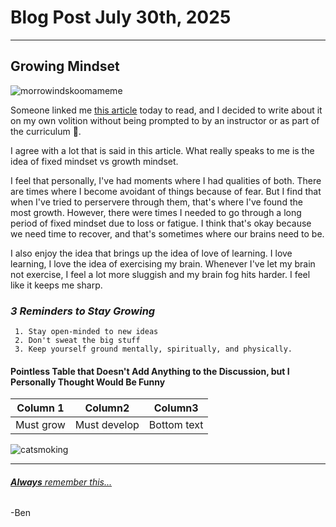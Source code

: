 # **Blog Post July 30th, 2025**

---

## **Growing Mindset**

![morrowindskoomameme](https://imgur.com/a/KwW5bbu)

Someone linked me [this article](https://www.atlassian.com/blog/inside-atlassian/growth-mindset) today to read, and I decided to write about it on my own volition without being prompted to by an instructor or as part of the curriculum :eyes:.

I agree with a lot that is said in this article. What really speaks to me is the idea of fixed mindset vs growth mindset.

I feel that personally, I've had moments where I had qualities of both. There are times where I become avoidant of things because of fear. But I find that when I've tried to perservere through them, that's where I've found the most growth. However, there were times I needed to go through a long period of fixed mindset due to loss or fatigue. I think that's okay because we need time to recover, and that's sometimes where our brains need to be.

I also enjoy the idea that brings up the idea of love of learning. I love learning, I love the idea of exercising my brain. Whenever I've let my brain not exercise, I feel a lot more sluggish and my brain fog hits harder. I feel like it keeps me sharp.

### *3 Reminders to Stay **Growing***

     1. Stay open-minded to new ideas
     2. Don't sweat the big stuff
     3. Keep yourself ground mentally, spiritually, and physically.

#### Pointless Table that Doesn't Add Anything to the Discussion, but **I** Personally Thought Would Be Funny

|Column 1|Column2|Column3
|---|---|---|
|Must grow|Must develop|Bottom text|

![catsmoking](https://pbs.twimg.com/media/D4YdJBAW0AESGXW.jpg)

---

###### [**Always** remember this...](https://www.youtube.com/watch?v=vBjzAdpZzf0)

-Ben
